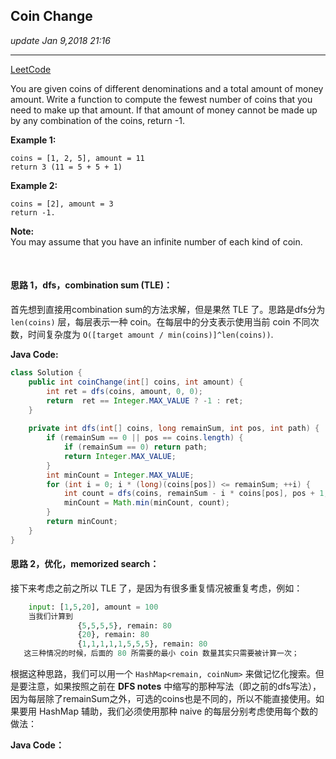 ## Coin Change
_update Jan 9,2018  21:16_

---
[LeetCode](https://leetcode.com/problems/coin-change/description/)

You are given coins of different denominations and a total amount of money amount. Write a function to compute the fewest number of coins that you need to make up that amount. If that amount of money cannot be made up by any combination of the coins, return -1.

**Example 1:**

    coins = [1, 2, 5], amount = 11
    return 3 (11 = 5 + 5 + 1)

**Example 2:**

    coins = [2], amount = 3
    return -1.

**Note:**  
You may assume that you have an infinite number of each kind of coin.

<br>

#### 思路 1，dfs，combination sum (TLE)：
首先想到直接用combination sum的方法求解，但是果然 TLE 了。思路是dfs分为 `len(coins)` 层，每层表示一种 coin。在每层中的分支表示使用当前 coin 不同次数，时间复杂度为 `O([target amount / min(coins)]^len(coins))`.

**Java Code:**

```java
class Solution {
    public int coinChange(int[] coins, int amount) {
        int ret = dfs(coins, amount, 0, 0);
        return  ret == Integer.MAX_VALUE ? -1 : ret;
    }
    
    private int dfs(int[] coins, long remainSum, int pos, int path) {
        if (remainSum == 0 || pos == coins.length) {
            if (remainSum == 0) return path;
            return Integer.MAX_VALUE;
        }
        int minCount = Integer.MAX_VALUE;
        for (int i = 0; i * (long)(coins[pos]) <= remainSum; ++i) {
            int count = dfs(coins, remainSum - i * coins[pos], pos + 1, path + i);
            minCount = Math.min(minCount, count);
        }
        return minCount;
    }
}
```

#### 思路 2，优化，memorized search：
接下来考虑之前之所以 TLE 了，是因为有很多重复情况被重复考虑，例如：
```python
    input: [1,5,20], amount = 100
    当我们计算到 
               {5,5,5,5}, remain: 80
               {20}, remain: 80
               {1,1,1,1,1,5,5,5}, remain: 80
   这三种情况的时候，后面的 80 所需要的最小 coin 数量其实只需要被计算一次；
```
根据这种思路，我们可以用一个 `HashMap<remain, coinNum>` 来做记忆化搜索。但是要注意，如果按照之前在 **DFS notes** 中缩写的那种写法（即之前的dfs写法），因为每层除了remainSum之外，可选的coins也是不同的，所以不能直接使用。如果要用 HashMap 辅助，我们必须使用那种 naive 的每层分别考虑使用每个数的做法：

**Java Code：**  
```java





















